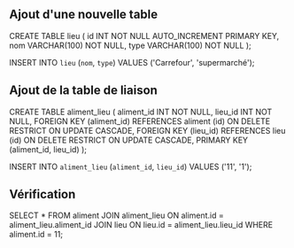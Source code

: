 ## Ajout d'une nouvelle table

CREATE TABLE lieu (
id INT NOT NULL AUTO_INCREMENT PRIMARY KEY,
nom VARCHAR(100) NOT NULL,
type VARCHAR(100) NOT NULL
);

INSERT INTO `lieu` (`nom`, `type`) VALUES ('Carrefour', 'supermarché');


## Ajout de la table de liaison

CREATE TABLE aliment_lieu (
aliment_id INT NOT NULL,
lieu_id INT NOT NULL,
FOREIGN KEY (aliment_id) REFERENCES aliment (id) ON DELETE RESTRICT ON UPDATE CASCADE,
FOREIGN KEY (lieu_id) REFERENCES lieu (id) ON DELETE RESTRICT ON UPDATE CASCADE,
PRIMARY KEY (aliment_id, lieu_id)
);

INSERT INTO `aliment_lieu` (`aliment_id`, `lieu_id`) VALUES ('11', '1');


## Vérification

SELECT *
FROM  aliment
JOIN aliment_lieu ON aliment.id = aliment_lieu.aliment_id
JOIN lieu ON lieu.id = aliment_lieu.lieu_id
WHERE aliment.id = 11;
